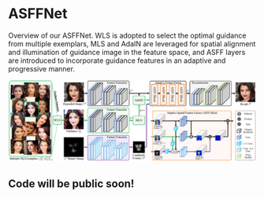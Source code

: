 # ASFFNet
Overview of our ASFFNet. WLS is adopted to select the optimal guidance from multiple exemplars, MLS and AdaIN are leveraged for spatial alignment and illumination of guidance image in the feature space, and ASFF layers are introduced to incorporate guidance features in an adaptive and progressive manner.

<img src="./Imgs/ASFFNet.png">

## Code will be public soon!
